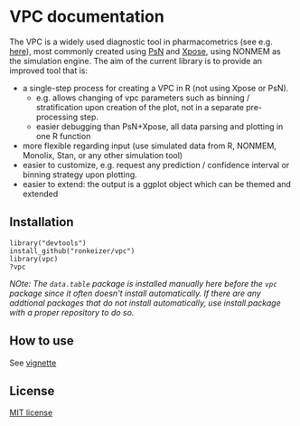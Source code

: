 # VPC documentation


The VPC is a widely used diagnostic tool in pharmacometrics (see e.g. [here](http://page-meeting.org/default.asp?abstract=1434)), most commonly created using [PsN](http://psn.sourceforge.net) and [Xpose](http://xpose.sourceforge.net), using NONMEM as the simulation engine. The aim of the current library is to provide an improved tool that is:

- a single-step process for creating a VPC in R (not using Xpose or PsN).
  - e.g. allows changing of vpc parameters such as binning / stratification upon creation of the plot, not in a separate pre-processing step.
  - easier debugging than PsN+Xpose, all data parsing and plotting in one R function
- more flexible regarding input (use simulated data from R, NONMEM, Monolix, Stan, or any other simulation tool)
- easier to customize, e.g. request any prediction / confidence interval or binning strategy upon plotting.
- easier to extend: the output is a ggplot object which can be themed and extended


## Installation

    library("devtools")
    install_github("ronkeizer/vpc")
    library(vpc)
    ?vpc

_NOte: The `data.table` package is installed manually here before the `vpc` package since it often doesn't install automatically. If there are any addtional packages that do not install automatically, use install.package with a proper repository to do so._

## How to use

See [vignette](http://ronkeizer.github.io/vpc/)

## License

[MIT license](http://opensource.org/licenses/MIT)